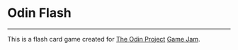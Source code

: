 # Odin Flash
***
This is a flash card game created for [The Odin Project](https://www.theodinproject.com/) [Game Jam](https://itch.io/jam/top-jam-1).